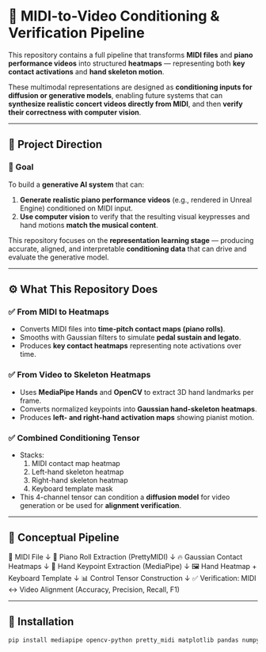 # 🎹 MIDI-to-Video Conditioning & Verification Pipeline

This repository contains a full pipeline that transforms **MIDI files** and **piano performance videos** into structured **heatmaps** — representing both **key contact activations** and **hand skeleton motion**.  

These multimodal representations are designed as **conditioning inputs for diffusion or generative models**, enabling future systems that can **synthesize realistic concert videos directly from MIDI**, and then **verify their correctness with computer vision**.

---

## 🧭 Project Direction

### 🎯 Goal
To build a **generative AI system** that can:
1. **Generate realistic piano performance videos** (e.g., rendered in Unreal Engine) conditioned on MIDI input.
2. **Use computer vision** to verify that the resulting visual keypresses and hand motions **match the musical content**.

This repository focuses on the **representation learning stage** — producing accurate, aligned, and interpretable **conditioning data** that can drive and evaluate the generative model.

---

## ⚙️ What This Repository Does

### ✅ From MIDI to Heatmaps
- Converts MIDI files into **time-pitch contact maps (piano rolls)**.
- Smooths with Gaussian filters to simulate **pedal sustain and legato**.
- Produces **key contact heatmaps** representing note activations over time.

### ✅ From Video to Skeleton Heatmaps
- Uses **MediaPipe Hands** and **OpenCV** to extract 3D hand landmarks per frame.
- Converts normalized keypoints into **Gaussian hand-skeleton heatmaps**.
- Produces **left- and right-hand activation maps** showing pianist motion.

### ✅ Combined Conditioning Tensor
- Stacks:
  1. MIDI contact map heatmap  
  2. Left-hand skeleton heatmap  
  3. Right-hand skeleton heatmap  
  4. Keyboard template mask  
- This 4-channel tensor can condition a **diffusion model** for video generation or be used for **alignment verification**.

---

## 🧠 Conceptual Pipeline

🎵 MIDI File
   ↓
🎼 Piano Roll Extraction (PrettyMIDI)
   ↓
🔥 Gaussian Contact Heatmaps
   ↓
🎥 Hand Keypoint Extraction (MediaPipe)
   ↓
🖼️ Hand Heatmap + Keyboard Template
   ↓
📊 Control Tensor Construction
   ↓
✅ Verification: MIDI ↔ Video Alignment (Accuracy, Precision, Recall, F1)


---

## 🧰 Installation

```bash
pip install mediapipe opencv-python pretty_midi matplotlib pandas numpy scipy

